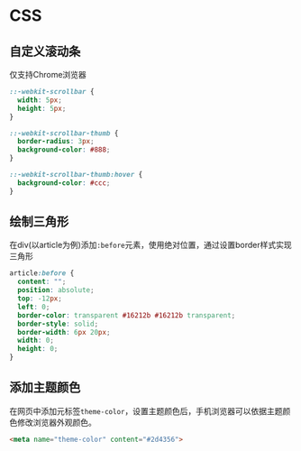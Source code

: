 # CSS

## 自定义滚动条

仅支持Chrome浏览器

``` css
::-webkit-scrollbar {
  width: 5px;
  height: 5px;
}

::-webkit-scrollbar-thumb {
  border-radius: 3px;
  background-color: #888;
}

::-webkit-scrollbar-thumb:hover {
  background-color: #ccc;
}
```

## 绘制三角形

在div(以article为例)添加`:before`元素，使用绝对位置，通过设置border样式实现三角形

``` css
article:before {
  content: "";
  position: absolute;
  top: -12px;
  left: 0;
  border-color: transparent #16212b #16212b transparent;
  border-style: solid;
  border-width: 6px 20px;
  width: 0;
  height: 0;
}
```

## 添加主题颜色

在网页中添加元标签`theme-color`，设置主题颜色后，手机浏览器可以依据主题颜色修改浏览器外观颜色。

```html
<meta name="theme-color" content="#2d4356">
```
